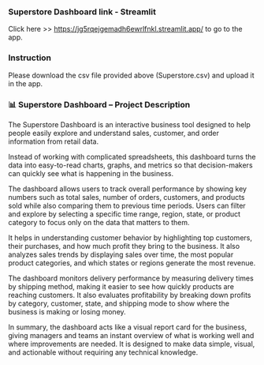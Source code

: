 ### Superstore Dashboard link - Streamlit
Click here >> https://jg5rqejgemadh6ewrlfnkl.streamlit.app/ to go to the app.

### Instruction
Please download the csv file provided above (Superstore.csv) and upload it in the app.

### 📊 Superstore Dashboard – Project Description

The Superstore Dashboard is an interactive business tool designed to help people easily explore and understand sales, customer, and order information from retail data.

Instead of working with complicated spreadsheets, this dashboard turns the data into easy-to-read charts, graphs, and metrics so that decision-makers can quickly see what is happening in the business.

The dashboard allows users to track overall performance by showing key numbers such as total sales, number of orders, customers, and products sold while also comparing them to previous time periods. Users can filter and explore by selecting a specific time range, region, state, or product category to focus only on the data that matters to them.

It helps in understanding customer behavior by highlighting top customers, their purchases, and how much profit they bring to the business. It also analyzes sales trends by displaying sales over time, the most popular product categories, and which states or regions generate the most revenue.

The dashboard monitors delivery performance by measuring delivery times by shipping method, making it easier to see how quickly products are reaching customers. It also evaluates profitability by breaking down profits by category, customer, state, and shipping mode to show where the business is making or losing money.

In summary, the dashboard acts like a visual report card for the business, giving managers and teams an instant overview of what is working well and where improvements are needed. It is designed to make data simple, visual, and actionable without requiring any technical knowledge.
